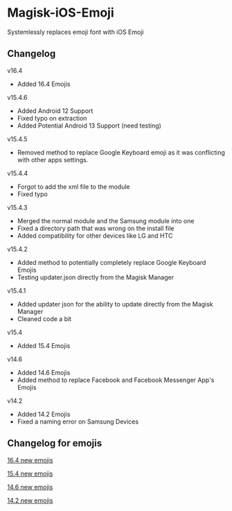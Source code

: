 # Magisk-iOS-Emoji
Systemlessly replaces emoji font with iOS Emoji 

## Changelog
v16.4
- Added 16.4 Emojis

v15.4.6
- Added Android 12 Support
- Fixed typo on extraction
- Added Potential Android 13 Support (need testing)

v15.4.5
- Removed method to replace Google Keyboard emoji as it was conflicting with other apps settings.

v15.4.4
- Forgot to add the xml file to the module
- Fixed typo

v15.4.3
- Merged the normal module and the Samsung module into one
- Fixed a directory path that was wrong on the install file
- Added compatibility for other devices like LG and HTC

v15.4.2 
- Added method to potentially completely replace Google Keyboard Emojis
- Testing updater.json directly from the Magisk Manager

v15.4.1
- Added updater json for the ability to update directly from the Magisk Manager
- Cleaned code a bit

v15.4
- Added 15.4 Emojis

v14.6
- Added 14.6 Emojis
- Added method to replace Facebook and Facebook Messenger App's Emojis

v14.2
- Added 14.2 Emojis
- Fixed a naming error on Samsung Devices

## Changelog for emojis
[16.4 new emojis](https://blog.emojipedia.org/ios-16-4-emoji-changelog/)

[15.4 new emojis](https://blog.emojipedia.org/ios-15-4-emoji-changelog/)

[14.6 new emojis](https://blog.emojipedia.org/ios-14-6-emoji-changelog/)

[14.2 new emojis](https://blog.emojipedia.org/ios-14-2-emoji-changelog/)
